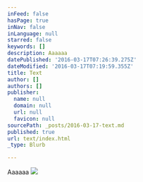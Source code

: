```yaml
---
inFeed: false
hasPage: true
inNav: false
inLanguage: null
starred: false
keywords: []
description: Aaaaaa
datePublished: '2016-03-17T07:26:39.275Z'
dateModified: '2016-03-17T07:19:59.355Z'
title: Text
author: []
authors: []
publisher:
  name: null
  domain: null
  url: null
  favicon: null
sourcePath: _posts/2016-03-17-text.md
published: true
url: text/index.html
_type: Blurb

---
```

Aaaaaa
![](https://the-grid-user-content.s3-us-west-2.amazonaws.com/500acbc1-48cc-43ed-ae5b-96cb9e440d06.jpg)